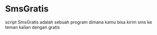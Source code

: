 # SmsGratis
script SmsGratis adalah sebuah program dimana kamu bisa kirim sms ke teman kalian dengan gratis
